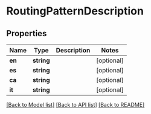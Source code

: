 # RoutingPatternDescription

## Properties
Name | Type | Description | Notes
------------ | ------------- | ------------- | -------------
**en** | **string** |  | [optional] 
**es** | **string** |  | [optional] 
**ca** | **string** |  | [optional] 
**it** | **string** |  | [optional] 

[[Back to Model list]](../README.md#documentation-for-models) [[Back to API list]](../README.md#documentation-for-api-endpoints) [[Back to README]](../README.md)


